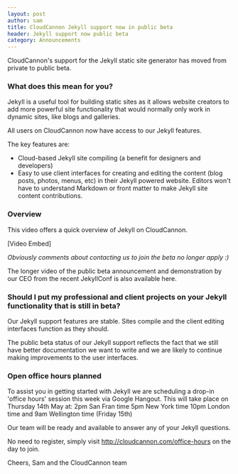 ```yaml
---
layout: post
author: sam
title: CloudCannon Jekyll support now in public beta
header: Jekyll support now public beta
category: Announcements
---
```


CloudCannon's support for the Jekyll static site generator has moved from private to public beta.

### What does this mean for you?

Jekyll is a useful tool for building static sites as it allows website creators to add more powerful site functionality that would normally only work in dynamic sites, like blogs and galleries.

All users on CloudCannon now have access to our Jekyll features.

The key features are:
- Cloud-based Jekyll site compiling (a benefit for designers and developers)
- Easy to use client interfaces for creating and editing the content (blog posts, photos, menus, etc) in their Jekyll powered website. Editors won't have to understand Markdown or front matter to make Jekyll site content contributions.

### Overview

This video offers a quick overview of Jekyll on CloudCannon.

[Video Embed]

<em>Obviously comments about contacting us to join the beta no longer apply :)</em>

The longer video of the public beta announcement and demonstration by our CEO from the recent JekyllConf is also available here. <link>

### Should I put my professional and client projects on your Jekyll functionality that is still in beta?

Our Jekyll support features are stable. Sites compile and the client editing interfaces function as they should.

The public beta status of our Jekyll support reflects the fact that we still have better documentation we want to write and we are likely to continue making improvements to the user interfaces. 

### Open office hours planned

To assist you in getting started with Jekyll we are scheduling a drop-in 'office hours' session this week via Google Hangout. This will take place on Thursday 14th May at:
2pm San Fran time
5pm New York time
10pm London time
and 9am Wellington time (Friday 15th)

Our team will be ready and available to answer any of your Jekyll questions.

No need to register, simply visit http://cloudcannon.com/office-hours on the day to join.

Cheers,
Sam and the CloudCannon team
